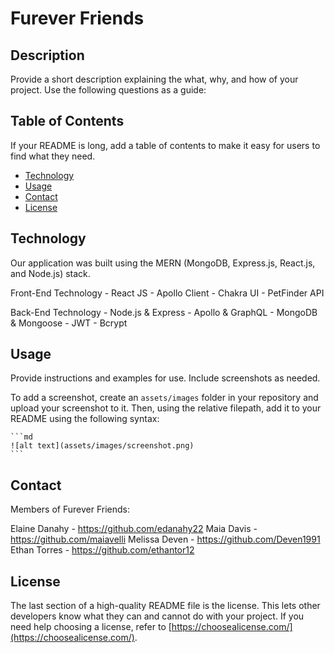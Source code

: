 # Furever Friends

## Description

Provide a short description explaining the what, why, and how of your project. Use the following questions as a guide:

## Table of Contents

If your README is long, add a table of contents to make it easy for users to find what they need.

- [Technology](#technology)
- [Usage](#usage)
- [Contact](#contact)
- [License](#license)

## Technology

Our application was built using the MERN (MongoDB, Express.js, React.js, and Node.js) stack.

Front-End Technology
    - React JS 
    - Apollo Client
    - Chakra UI
    - PetFinder API

Back-End Technology
    - Node.js & Express
    - Apollo & GraphQL
    - MongoDB & Mongoose
    - JWT
    - Bcrypt

## Usage

Provide instructions and examples for use. Include screenshots as needed.

To add a screenshot, create an `assets/images` folder in your repository and upload your screenshot to it. Then, using the relative filepath, add it to your README using the following syntax:

    ```md
    ![alt text](assets/images/screenshot.png)
    ```

## Contact

Members of Furever Friends:

Elaine Danahy - https://github.com/edanahy22
Maia Davis - https://github.com/maiavelli
Melissa Deven - https://github.com/Deven1991 
Ethan Torres - https://github.com/ethantor12

## License

The last section of a high-quality README file is the license. This lets other developers know what they can and cannot do with your project. If you need help choosing a license, refer to [https://choosealicense.com/](https://choosealicense.com/).
